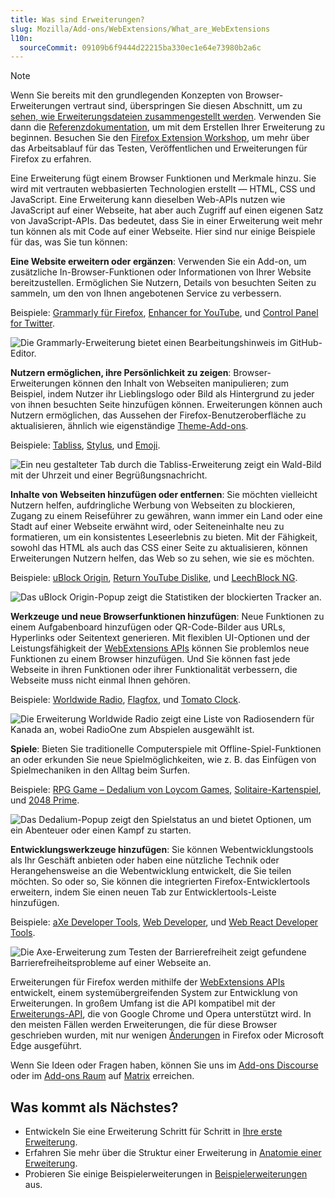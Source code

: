 ```yaml
---
title: Was sind Erweiterungen?
slug: Mozilla/Add-ons/WebExtensions/What_are_WebExtensions
l10n:
  sourceCommit: 09109b6f9444d22215ba330ec1e64e73980b2a6c
---
```


> [!NOTE]
> Wenn Sie bereits mit den grundlegenden Konzepten von Browser-Erweiterungen vertraut sind, überspringen Sie diesen Abschnitt, um zu [sehen, wie Erweiterungsdateien zusammengestellt werden](/de/docs/Mozilla/Add-ons/WebExtensions/Anatomy_of_a_WebExtension). Verwenden Sie dann die [Referenzdokumentation](/de/docs/Mozilla/Add-ons/WebExtensions#reference), um mit dem Erstellen Ihrer Erweiterung zu beginnen. Besuchen Sie den [Firefox Extension Workshop](https://extensionworkshop.com/?utm_source=developer.mozilla.org&utm_medium=documentation&utm_campaign=your-first-extension), um mehr über das Arbeitsablauf für das Testen, Veröffentlichen und Erweiterungen für Firefox zu erfahren.

Eine Erweiterung fügt einem Browser Funktionen und Merkmale hinzu. Sie wird mit vertrauten webbasierten Technologien erstellt — HTML, CSS und JavaScript. Eine Erweiterung kann dieselben Web-APIs nutzen wie JavaScript auf einer Webseite, hat aber auch Zugriff auf einen eigenen Satz von JavaScript-APIs. Das bedeutet, dass Sie in einer Erweiterung weit mehr tun können als mit Code auf einer Webseite. Hier sind nur einige Beispiele für das, was Sie tun können:

**Eine Website erweitern oder ergänzen**: Verwenden Sie ein Add-on, um zusätzliche In-Browser-Funktionen oder Informationen von Ihrer Website bereitzustellen. Ermöglichen Sie Nutzern, Details von besuchten Seiten zu sammeln, um den von Ihnen angebotenen Service zu verbessern.

Beispiele: [Grammarly für Firefox](https://addons.mozilla.org/en-US/firefox/addon/grammarly-1/), [Enhancer for YouTube](https://addons.mozilla.org/en-US/firefox/addon/enhancer-for-youtube/), und [Control Panel for Twitter](https://addons.mozilla.org/en-US/firefox/addon/control-panel-for-twitter/).

![Die Grammarly-Erweiterung bietet einen Bearbeitungshinweis im GitHub-Editor.](grammarly-in-github-editor.png)

**Nutzern ermöglichen, ihre Persönlichkeit zu zeigen**: Browser-Erweiterungen können den Inhalt von Webseiten manipulieren; zum Beispiel, indem Nutzer ihr Lieblingslogo oder Bild als Hintergrund zu jeder von ihnen besuchten Seite hinzufügen können. Erweiterungen können auch Nutzern ermöglichen, das Aussehen der Firefox-Benutzeroberfläche zu aktualisieren, ähnlich wie eigenständige [Theme-Add-ons](https://extensionworkshop.com/documentation/themes/).

Beispiele: [Tabliss](https://addons.mozilla.org/en-US/firefox/addon/tabliss/), [Stylus](https://addons.mozilla.org/en-US/firefox/addon/styl-us/), und [Emoji](https://addons.mozilla.org/en-US/firefox/addon/emoji-sav/).

![Ein neu gestalteter Tab durch die Tabliss-Erweiterung zeigt ein Wald-Bild mit der Uhrzeit und einer Begrüßungsnachricht.](tabliss_new_tab.png)

**Inhalte von Webseiten hinzufügen oder entfernen**: Sie möchten vielleicht Nutzern helfen, aufdringliche Werbung von Webseiten zu blockieren, Zugang zu einem Reiseführer zu gewähren, wann immer ein Land oder eine Stadt auf einer Webseite erwähnt wird, oder Seiteneinhalte neu zu formatieren, um ein konsistentes Leseerlebnis zu bieten. Mit der Fähigkeit, sowohl das HTML als auch das CSS einer Seite zu aktualisieren, können Erweiterungen Nutzern helfen, das Web so zu sehen, wie sie es möchten.

Beispiele: [uBlock Origin](https://addons.mozilla.org/en-US/firefox/addon/ublock-origin/), [Return YouTube Dislike](https://addons.mozilla.org/en-US/firefox/addon/return-youtube-dislikes/), und [LeechBlock NG](https://addons.mozilla.org/en-US/firefox/addon/leechblock-ng/).

![Das uBlock Origin-Popup zeigt die Statistiken der blockierten Tracker an.](ublock_origin_add_on.png)

**Werkzeuge und neue Browserfunktionen hinzufügen**: Neue Funktionen zu einem Aufgabenboard hinzufügen oder QR-Code-Bilder aus URLs, Hyperlinks oder Seitentext generieren. Mit flexiblen UI-Optionen und der Leistungsfähigkeit der [WebExtensions APIs](/de/docs/Mozilla/Add-ons/WebExtensions) können Sie problemlos neue Funktionen zu einem Browser hinzufügen. Und Sie können fast jede Webseite in ihren Funktionen oder ihrer Funktionalität verbessern, die Webseite muss nicht einmal Ihnen gehören.

Beispiele: [Worldwide Radio](https://addons.mozilla.org/en-US/firefox/addon/worldwide-radio/), [Flagfox](https://addons.mozilla.org/en-US/firefox/addon/flagfox/), und [Tomato Clock](https://addons.mozilla.org/en-US/firefox/addon/tomato-clock/).

![Die Erweiterung Worldwide Radio zeigt eine Liste von Radiosendern für Kanada an, wobei RadioOne zum Abspielen ausgewählt ist.](worldwide_radio_extension.png)

**Spiele**: Bieten Sie traditionelle Computerspiele mit Offline-Spiel-Funktionen an oder erkunden Sie neue Spielmöglichkeiten, wie z. B. das Einfügen von Spielmechaniken in den Alltag beim Surfen.

Beispiele: [RPG Game – Dedalium von Loycom Games](https://addons.mozilla.org/en-US/firefox/addon/rpg-game-online-dedalium/), [Solitaire-Kartenspiel](https://addons.mozilla.org/en-US/firefox/addon/solitaire-spider-freecell/), und [2048 Prime](https://addons.mozilla.org/en-US/firefox/addon/2048-prime/).

![Das Dedalium-Popup zeigt den Spielstatus an und bietet Optionen, um ein Abenteuer oder einen Kampf zu starten.](dedalium_popup.png)

**Entwicklungswerkzeuge hinzufügen**: Sie können Webentwicklungstools als Ihr Geschäft anbieten oder haben eine nützliche Technik oder Herangehensweise an die Webentwicklung entwickelt, die Sie teilen möchten. So oder so, Sie können die integrierten Firefox-Entwicklertools erweitern, indem Sie einen neuen Tab zur Entwicklertools-Leiste hinzufügen.

Beispiele: [aXe Developer Tools](https://addons.mozilla.org/en-US/firefox/addon/axe-devtools/), [Web Developer](https://addons.mozilla.org/en-US/firefox/addon/web-developer/), und [Web React Developer Tools](https://addons.mozilla.org/en-US/firefox/addon/react-devtools/).

![Die Axe-Erweiterung zum Testen der Barrierefreiheit zeigt gefundene Barrierefreiheitsprobleme auf einer Webseite an.](axe_developer_tools_add_on.png)

Erweiterungen für Firefox werden mithilfe der [WebExtensions APIs](/de/docs/Mozilla/Add-ons/WebExtensions) entwickelt, einem systemübergreifenden System zur Entwicklung von Erweiterungen. In großem Umfang ist die API kompatibel mit der [Erweiterungs-API](https://developer.chrome.com/docs/extensions/reference/), die von Google Chrome und Opera unterstützt wird. In den meisten Fällen werden Erweiterungen, die für diese Browser geschrieben wurden, mit nur wenigen [Änderungen](https://extensionworkshop.com/documentation/develop/porting-a-google-chrome-extension/) in Firefox oder Microsoft Edge ausgeführt.

Wenn Sie Ideen oder Fragen haben, können Sie uns im [Add-ons Discourse](https://discourse.mozilla.org/c/add-ons/35) oder im [Add-ons Raum](https://chat.mozilla.org/#/room/#addons:mozilla.org) auf [Matrix](https://wiki.mozilla.org/Matrix) erreichen.

## Was kommt als Nächstes?

- Entwickeln Sie eine Erweiterung Schritt für Schritt in [Ihre erste Erweiterung](/de/docs/Mozilla/Add-ons/WebExtensions/Your_first_WebExtension).
- Erfahren Sie mehr über die Struktur einer Erweiterung in [Anatomie einer Erweiterung](/de/docs/Mozilla/Add-ons/WebExtensions/Anatomy_of_a_WebExtension).
- Probieren Sie einige Beispielerweiterungen in [Beispielerweiterungen](/de/docs/Mozilla/Add-ons/WebExtensions/Examples) aus.
